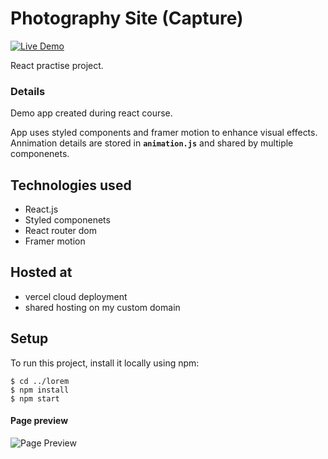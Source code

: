 # Photography Site (Capture)

[![Live Demo](https://img.shields.io/badge/demo-online-green.svg)](https://capture-react.vercel.app/)

React practise project.

### Details

Demo app created during react course.

App uses styled components and framer motion to enhance visual effects. Annimation details are stored in **`animation.js`** and shared by multiple componenets.

## Technologies used

-   React.js
-   Styled componenets
-   React router dom
-   Framer motion

## Hosted at

-   vercel cloud deployment
-   shared hosting on my custom domain

## Setup

To run this project, install it locally using npm:

```
$ cd ../lorem
$ npm install
$ npm start
```

#### Page preview

![Page Preview](./images/preview.png)
